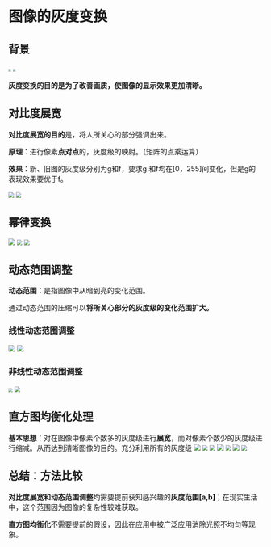 # 图像的灰度变换

## 背景



<img src="https://gitee.com/cpicture/picture-1/raw/master/20210619114027.png" style="zoom: 33%;" />
<img src="https://gitee.com/cpicture/picture-1/raw/master/20210619114206.png" style="zoom:33%;" />

**灰度变换的目的是为了改善画质，使图像的显示效果更加清晰。**

## 对比度展宽

**对比度展宽的目的**是，将人所关心的部分强调出来。

**原理**：进行像素**点对点**的，灰度级的映射。（矩阵的点乘运算）

**效果**：新、旧图的灰度级分别为g和f，要求g 和f均在[0，255]间变化，但是g的表现效果要优于f。

<img src="https://gitee.com/cpicture/picture-1/raw/master/20210619114905.png" style="zoom: 67%;" />
<img src="https://gitee.com/cpicture/picture-1/raw/master/20210619115137.png" style="zoom: 67%;" /> 

## 幂律变换
<img src="https://gitee.com/cpicture/picture-1/raw/master/20210619115458.png" style="zoom: 80%;" />
<img src="https://gitee.com/cpicture/picture-1/raw/master/20210619115524.png" style="zoom:67%;" />
<img src="https://gitee.com/cpicture/picture-1/raw/master/20210619115543.png" style="zoom:67%;" />

## 动态范围调整

**动态范围**：是指图像中从暗到亮的变化范围。

通过动态范围的压缩可以**将所关心部分的灰度级的变化范围扩大。**

### 线性动态范围调整
<img src="https://gitee.com/cpicture/picture-1/raw/master/20210619120137.png" style="zoom: 80%;" />
<img src="https://gitee.com/cpicture/picture-1/raw/master/20210619120227.png" style="zoom:80%;" />

### 非线性动态范围调整

<img src="https://gitee.com/cpicture/picture-1/raw/master/20210619120405.png" style="zoom:50%;" />
<img src="https://gitee.com/cpicture/picture-1/raw/master/20210619120436.png" style="zoom:67%;" />

## 直方图均衡化处理

**基本思想**：对在图像中像素个数多的灰度级进行**展宽**，而对像素个数少的灰度级进行缩减。从而达到清晰图像的目的。充分利用所有的灰度级
<img src="https://gitee.com/cpicture/picture-1/raw/master/20210619121028.png" style="zoom:80%;" />
<img src="https://gitee.com/cpicture/picture-1/raw/master/20210619121051.png" style="zoom:67%;" />
<img src="https://gitee.com/cpicture/picture-1/raw/master/20210619121111.png" style="zoom:67%;" />
<img src="https://gitee.com/cpicture/picture-1/raw/master/20210619121138.png" style="zoom:80%;" />
<img src="https://gitee.com/cpicture/picture-1/raw/master/20210619121155.png" style="zoom:67%;" />
<img src="https://gitee.com/cpicture/picture-1/raw/master/20210619121221.png" style="zoom:80%;" />
<img src="https://gitee.com/cpicture/picture-1/raw/master/20210619121244.png" style="zoom:67%;" />

## 总结：方法比较

 **对比度展宽和动态范围调整**均需要提前获知感兴趣的**灰度范围[a,b]**；在现实生活中，这个范围因为图像的复杂性较难获取。

**直方图均衡化**不需要提前的假设，因此在应用中被广泛应用消除光照不均匀等现象。

